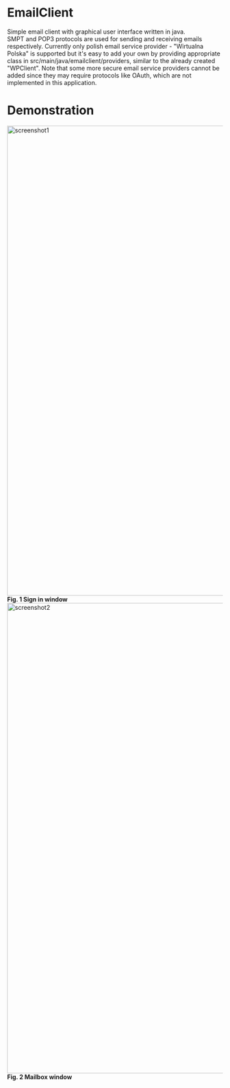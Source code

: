 # EmailClient
Simple email client with graphical user interface written in java.<br/>
SMPT and POP3 protocols are used for sending and receiving emails respectively. Currently only polish email service provider - "Wirtualna Polska" is supported but it's easy to add your own by providing appropriate class in src/main/java/emailclient/providers, similar to the already created "WPClient". Note that some more secure email service providers cannot be added since they may require protocols like OAuth, which are not implemented in this application.

# Demonstration
<img width="1096" alt="screenshot1" src="https://github.com/TymoteuszPilarz/email-client/assets/122737837/d57c8097-046e-4deb-a2d2-c6343a724699">
<b>Fig. 1 Sign in window </b>

<img width="1097" alt="screenshot2" src="https://github.com/TymoteuszPilarz/email-client/assets/122737837/408e31f2-bfe5-463a-a159-7b3e73b2a535">
<b>Fig. 2 Mailbox window </b>
